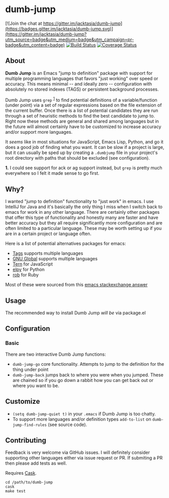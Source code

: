 # dumb-jump

[![Join the chat at https://gitter.im/jacktasia/dumb-jump](https://badges.gitter.im/jacktasia/dumb-jump.svg)](https://gitter.im/jacktasia/dumb-jump?utm_source=badge&utm_medium=badge&utm_campaign=pr-badge&utm_content=badge) [![Build Status](https://travis-ci.org/jacktasia/dumb-jump.svg)](https://travis-ci.org/jacktasia/dumb-jump) [![Coverage Status](https://coveralls.io/repos/jacktasia/dumb-jump/badge.svg?branch=master&service=github)](https://coveralls.io/github/jacktasia/dumb-jump?branch=master)

## About
**Dumb Jump** is an Emacs "jump to definition" package with support for multiple programming languages that favors "just working" over speed or accuracy. This means minimal -- and ideally zero -- configuration with absolutely no stored indexes (TAGS) or persistent background processes.

Dumb Jump uses `grep` <sup id="a1">[1](#f1)</sup> to find potential definitions of a variable/function (under point) via a set of regular expressions based on the file extension of the current buffer. Once there is a list of potential candidates they are run through a set of heuristic methods to find the best candidate to jump to. Right now these methods are general and shared among languages but in the future will almost certainly have to be customized to increase accuracy and/or support more languages.

It *seems* like in most situations for JavaScript, Emacs Lisp, Python, and go it does a good job of finding what you want. It can be slow if a project is large, but it can usually be sped up by creating a `.dumbjump` file in your project's root directory with paths that should be excluded (see configuration).

**1.** I could see support for ack or ag support instead, but `grep` is pretty much everywhere so I felt it made sense to go first.
<a name="f1"></a>

## Why?

I wanted "jump to definition" functionality to "just work" in emacs. I use IntelliJ for Java and it's basically the only thing I miss when I switch back to emacs for work in any other language. There are certainly other packages that offer this type of functionality and honestly many are faster and have better accuracy but they all require significantly more configuration and are often limited to a particular language. These may be worth setting up if you are in a certain project or language often.

Here is a list of potential alternatives packages for emacs:

* [Tags](http://www.gnu.org/software/emacs/manual/html_node/emacs/Tags.html) supports multiple languages
* [GNU Global](http://www.gnu.org/software/global/) supports multiple languages
* [Tern](http://ternjs.net/) for JavaScript
* [elpy](https://github.com/jorgenschaefer/elpy) for Python
* [rob](https://github.com/dgutov/robe) for Ruby

Most of these were sourced from this [emacs stackexchange answer](http://emacs.stackexchange.com/questions/10125/can-emacs-support-go-to-declaration-of-function-in-an-entire-project)

## Usage

The recommended way to install Dumb Jump *will be* via package.el

## Configuration

### Basic
There are two interactive Dumb Jump functions:

* `dumb-jump-go` core functionality. Attempts to jump to the definition for the thing under point
* `dumb-jump-back` jumps back to where you were when you jumped. These are chained so if you go down a rabbit how you can get back out or where you want to be.

## Customize

* `(setq dumb-jump-quiet t)` in your `.emacs` if Dumb Jump is too chatty.
* To support more languages and/or definition types `add-to-list` on `dumb-jump-find-rules` (see source code).

## Contributing

Feedback is very welcome via GitHub issues. I will definitely consider supporting other languages either via issue request or PR. If submiting a PR then please add tests as well.

Requires [Cask](https://github.com/cask/cask).

    cd /path/to/dumb-jump
    cask
    make test
